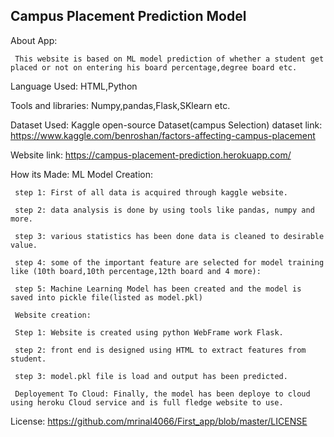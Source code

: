 ## Campus Placement Prediction Model

About App:

     This website is based on ML model prediction of whether a student get placed or not on entering his board percentage,degree board etc.
     
     
Language Used: HTML,Python

Tools and libraries: Numpy,pandas,Flask,SKlearn etc.


Dataset Used: Kaggle open-source Dataset(campus Selection) dataset link: https://www.kaggle.com/benroshan/factors-affecting-campus-placement

Website link: https://campus-placement-prediction.herokuapp.com/



How its Made:
     ML Model Creation:
     
     step 1: First of all data is acquired through kaggle website.
     
     step 2: data analysis is done by using tools like pandas, numpy and more.
     
     step 3: various statistics has been done data is cleaned to desirable value.
     
     step 4: some of the important feature are selected for model training like (10th board,10th percentage,12th board and 4 more):
     
     step 5: Machine Learning Model has been created and the model is saved into pickle file(listed as model.pkl)
    
     Website creation:
     
     Step 1: Website is created using python WebFrame work Flask.
     
     step 2: front end is designed using HTML to extract features from student.
     
     step 3: model.pkl file is load and output has been predicted.
     
     Deployement To Cloud: Finally, the model has been deploye to cloud using heroku Cloud service and is full fledge website to use.
     
License: https://github.com/mrinal4066/First_app/blob/master/LICENSE
     
     

